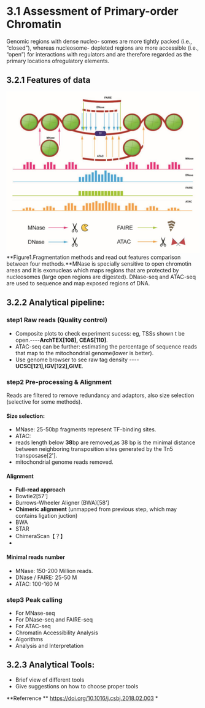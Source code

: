 # 3.1 Assessment of Primary-order Chromatin
Genomic regions with dense nucleo- somes are more tightly packed (i.e., “closed”), whereas nucleosome- depleted regions are more accessible (i.e., “open”) for interactions with regulators and are therefore regarded as the primary locations ofregulatory elements. 

## 3.2.1 Features of data
![](/assets/prios.jpg)
**Figure1.Fragmentation methods and read out features comparison between four methods.**MNase is specially sensitive to open chromotin areas and it is exonucleas which maps regions that are protected by nucleosomes (large open regions are digested). DNase-seq and ATAC-seq are used to sequence and map exposed regions of DNA. 
## 3.2.2 Analytical pipeline:
### step1 Raw reads (Quality control)

 - Composite plots to check experiment sucess: eg, TSSs shown t be open.----**ArchTEX[108], CEAS[110]**.
 - ATAC-seq can be further: estimating the percentage of sequence reads that map to the mitochondrial genome(lower is better).
 - Use genome browser to see raw tag density ---- **UCSC[121],IGV[122],GIVE**.
 
### step2 Pre-processing & Alignment 
Reads are filtered to remove redundancy and adaptors, also size selection (selective for some methods).
#### Size selection:
- MNase: 25-50bp fragments represent TF-binding sites.
- ATAC: 
 - reads length below **38**bp are removed,as 38 bp is the minimal distance between neighboring transposition sites generated by the Tn5 transposase[2'].
 - mitochondrial genome reads removed.

#### Alignment 
- **Full-read approach**
 - Bowtie2[57']
 - Burrows-Wheeler Aligner (BWA)[58']
- **Chimeric alignment** (unmapped from previous step, which may contains ligation juction)
 - BWA
 - STAR
 - ChimeraScan【？】
 - 
#### Minimal reads number
- MNase: 150-200 Million reads.
- DNase / FAIRE: 25-50 M
- ATAC:  100-160 M
 
 
### step3 Peak calling 
 - For MNase-seq
 - For DNase-seq and FAIRE-seq
 - For ATAC-seq
- Chromatin Accessibility Analysis
 - Algorithms
- Analysis and Interpretation


## 3.2.3 Analytical Tools:
- Brief view of different tools 
- Give suggestions on how to choose proper tools 

**Referrence **
https://doi.org/10.1016/j.csbj.2018.02.003 *




